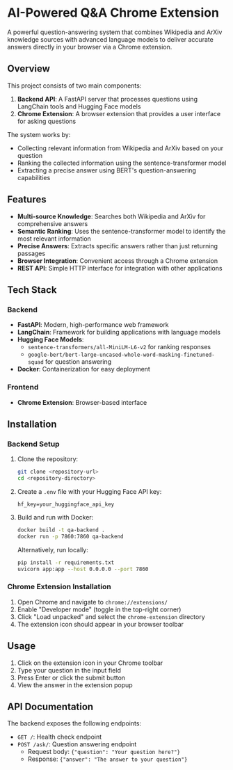 # AI-Powered Q&A Chrome Extension

A powerful question-answering system that combines Wikipedia and ArXiv knowledge sources with advanced language models to deliver accurate answers directly in your browser via a Chrome extension.

## Overview

This project consists of two main components:
1. **Backend API**: A FastAPI server that processes questions using LangChain tools and Hugging Face models
2. **Chrome Extension**: A browser extension that provides a user interface for asking questions

The system works by:
- Collecting relevant information from Wikipedia and ArXiv based on your question
- Ranking the collected information using the sentence-transformer model
- Extracting a precise answer using BERT's question-answering capabilities

## Features

- **Multi-source Knowledge**: Searches both Wikipedia and ArXiv for comprehensive answers
- **Semantic Ranking**: Uses the sentence-transformer model to identify the most relevant information
- **Precise Answers**: Extracts specific answers rather than just returning passages
- **Browser Integration**: Convenient access through a Chrome extension
- **REST API**: Simple HTTP interface for integration with other applications

## Tech Stack

### Backend
- **FastAPI**: Modern, high-performance web framework
- **LangChain**: Framework for building applications with language models
- **Hugging Face Models**:
  - `sentence-transformers/all-MiniLM-L6-v2` for ranking responses
  - `google-bert/bert-large-uncased-whole-word-masking-finetuned-squad` for question answering
- **Docker**: Containerization for easy deployment

### Frontend
- **Chrome Extension**: Browser-based interface

## Installation

### Backend Setup

1. Clone the repository:
   ```bash
   git clone <repository-url>
   cd <repository-directory>
   ```

2. Create a `.env` file with your Hugging Face API key:
   ```
   hf_key=your_huggingface_api_key
   ```

3. Build and run with Docker:
   ```bash
   docker build -t qa-backend .
   docker run -p 7860:7860 qa-backend
   ```

   Alternatively, run locally:
   ```bash
   pip install -r requirements.txt
   uvicorn app:app --host 0.0.0.0 --port 7860
   ```

### Chrome Extension Installation

1. Open Chrome and navigate to `chrome://extensions/`
2. Enable "Developer mode" (toggle in the top-right corner)
3. Click "Load unpacked" and select the `chrome-extension` directory
4. The extension icon should appear in your browser toolbar

## Usage

1. Click on the extension icon in your Chrome toolbar
2. Type your question in the input field
3. Press Enter or click the submit button
4. View the answer in the extension popup

## API Documentation

The backend exposes the following endpoints:

- `GET /`: Health check endpoint
- `POST /ask/`: Question answering endpoint
  - Request body: `{"question": "Your question here?"}`
  - Response: `{"answer": "The answer to your question"}`

